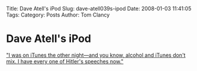 Title: Dave Atell&#039;s iPod
Slug: dave-atell039s-ipod
Date: 2008-01-03 11:41:05
Tags: 
Category: Posts
Author: Tom Clancy

# Dave Atell&#039;s iPod

<a href="http://www.avclub.com/content/feature/random_rules_dave_attell" target="_blank">"I was on iTunes the other night—and you know, alcohol and iTunes don't mix. I have every one of Hitler's speeches now."</a>
